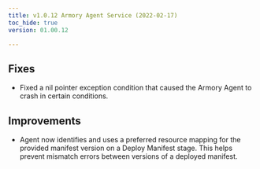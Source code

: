 ```yaml
---
title: v1.0.12 Armory Agent Service (2022-02-17)
toc_hide: true
version: 01.00.12

---
```


## Fixes

- Fixed a nil pointer exception condition that caused the Armory Agent to crash in certain conditions.

## Improvements

- Agent now identifies and uses a preferred resource mapping for the provided manifest version on a Deploy Manifest stage. This helps prevent mismatch errors between versions of a deployed manifest.

